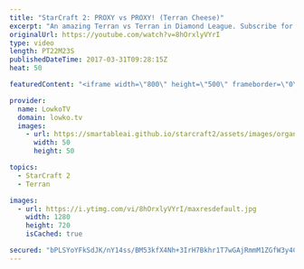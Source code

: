```yaml
---
title: "StarCraft 2: PROXY vs PROXY! (Terran Cheese)"
excerpt: "An amazing Terran vs Terran in Diamond League. Subscribe for more videos: http://lowko.tv/youtube He Changed His Mind?!: https://goo.gl/klWek8  In this match both players decide to play a very aggressive match. Both Terran players proxy at least one Barracks, and start creating Reapers. The follow..."
originalUrl: https://youtube.com/watch?v=8hOrxlyVYrI
type: video
length: PT22M23S
publishedDateTime: 2017-03-31T09:28:15Z
heat: 50

featuredContent: "<iframe width=\"800\" height=\"500\" frameborder=\"0\" src=\"https://www.youtube.com/embed/8hOrxlyVYrI\" allow=\"accelerometer; autoplay; encrypted-media; gyroscope; picture-in-picture\" allowfullscreen></iframe>"

provider:
  name: LowkoTV
  domain: lowko.tv
  images:
    - url: https://smartableai.github.io/starcraft2/assets/images/organizations/lowko.tv-50x50.jpg
      width: 50
      height: 50

topics:
  - StarCraft 2
  - Terran

images:
  - url: https://i.ytimg.com/vi/8hOrxlyVYrI/maxresdefault.jpg
    width: 1280
    height: 720
    isCached: true

secured: "bPLSYoYFkSdJK/nY14ss/BM53kfX4Nh+3IrH7Bkhr1T7wGAjRmmM1ZGfW3y4C9P3cPZyyZqQGUHNx3d3bTIcVwH2gBe/L098XU+s743uvrC/9mTd4wrvMKUlkDzvEmj0HA6+fqLaDNjqYhMNQLpa4P+/YZx3N/9p8CetkTKU00cC3u/8iahuO+bMtbeik39IsJF3Qon1JUgIdyoyc+/FDE+aGL98krsEzSK/VO94IF8alnpwA8O+X/fxNAwI7c7zHeTyJHGEkxmaSJNWqdZGnZdO1GEvI50r7yqh1WK0MD2MD774P/lXsN71+rtAObg5M9R0M+Zdyy4cC8qKY60HKr3lMaJli5H357GdjxZAVRh6b3cxF2FA9f45PvziwL68lOqtSWuI0/NHXOc5Vh/4oldR2NN5UGj1bdPnHdxFNwg=;w+dL0N8LSHimJXc4FlL3zA=="
---
```


